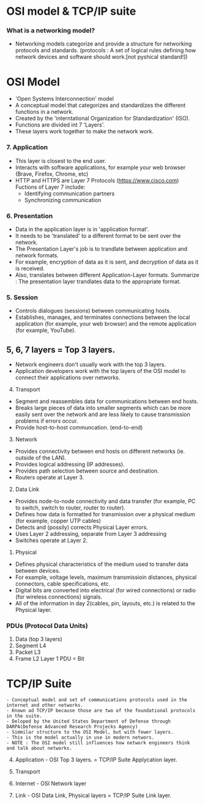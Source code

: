 # OSI model & TCP/IP suite

### What is a networking model?
  - Networking models categorize and provide a structure for networking protocols and standards.
    (protocols : A set of logical rules defining how network devices and software should work.[not pyshical standard!])

# OSI Model
 - 'Open Systems Interconnection' model
 - A conceptual model that categorizes and standardizes the different functions in a network.
 - Created by the 'interntational Organization for Standardization' (ISO).
 - Functions are divided int 7 'Layers'.
 - These layers work together to make the network work.

 ### 7. Application 
  - This layer is closest to the end user.
  - Interacts with software applications, for example your web browser (Brave, Firefox, Chrome, etc)
  - HTTP and HTTPS are Layer 7 Protocols (https://www.cisco.com)
   Fuctions of Layer 7 include:
    - Identifying communication partners
    - Synchronizing communication
    
 ### 6. Presentation
  - Data in the application layer is in 'application format'.
  - It needs to be 'translated' to a different format to be sent over the network.
  - The Presentation Layer's job is to trandlate between application and network formats.
  - For example, encryption of data as it is sent, and decryption of data as it is received.
  - Also, translates between different Application-Layer formats.
  Summarize : The presentation layer trandlates data to the appropriate format.
  
 ### 5. Session
  - Controls dialogues (sessions) between communicating hosts.
  - Establishes, manages, and terminates connections between the local application (for example, your web browser) and the remote application (for example, YouTube).

## 5, 6, 7 layers = Top 3 layers. 
 - Network engineers don't usually work with the top 3 layers.
 - Application developers work with the top layers of the OSI model to connect their applications over networks.
 
 4. Transport
  - Segment and reassembles data for communications between end hosts.
  - Breaks large pieces of data into smaller segments which can be more easily sent over the network and are less likely to cause transmission problems if errors occur.
  - Provide host-to-host communcation. (end-to-end)
  
 3. Network
  - Provides connectivity between end hosts on different networks (ie. outside of the LAN).
  - Provides logical addressing (IP addresses).
  - Provides path selection between source and destination.
  - Routers operate at Layer 3.
  
 2. Data Link
  - Provides node-to-node connectivity and data transfer (for example, PC to switch, switch to router, router to router).
  - Defines how data is formatted for transmission over a physical medium (for example, copper UTP cables)
  - Detects and (possily) corrects Physical Layer errors.
  - Uses Layer 2 addressing, separate from Layer 3 addressing
  - Switches operate at Layer 2.
  
 1. Physical
  - Defines physical characteristics of the medium used to transfer data between devices.
  - For example, voltage levels, maximum transmissioin distances, physical connectors, cable specifications, etc.
  - Digital bits are converted into electrical (for wired connections) or radio (for wireless connections) signals.
  - All of the information in day 2(cables, pin, layouts, etc.) is related to the Physical layer.
  
  ### PDUs (Protocol Data Units)
  1. Data (top 3 layers)
  2. Segment L4
  3. Packet L3
  4. Frame L2
   Layer 1 PDU = Bit
   
  
  # TCP/IP Suite
    - Conceptual model and set of communications protocols used in the internet and other networks.
    - Known ad TCP/IP because those are two of the foundational protocols in the suite.
    - Deloped by the United States Department of Defense through DARPA(Defense Advanced Research Projecks Agency)
    - Simmilar structure to the OSI Model, but with fewer layers.
    - This is the model actually in use in modern networs.
    - NOTE : The OSI model still influences how network engineers think and talk about networks.
   
   4. Application
    - OSI Top 3 layers. = TCP/IP Suite Applycation layer.
    
   3. Transport
   2. Internet
    - OSI Network layer
   1. Link
    - OSI Data Link, Physical layers = TCP/IP Suite Link layer.
  
